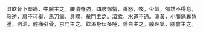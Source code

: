 溢飲脅下堅痛，中脘主之。腰清脊強，四肢懈惰，善怒，咳，少氣，郁然不得息，厥逆，肩不可舉，馬刀瘺，身瞤，章門主之。溢飲，水道不通。溺黃，小腹痛裏急腫，洞泄，體痛引骨，京門主之。飲渴身伏多唾，隱白主之。腠理氣，臑會主之。